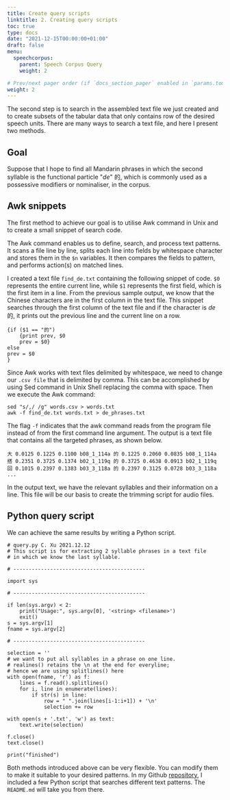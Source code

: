 ```yaml
---
title: Create query scripts
linktitle: 2. Creating query scripts
toc: true
type: docs
date: "2021-12-15T00:00:00+01:00"
draft: false
menu:
  speechcorpus:
    parent: Speech Corpus Query
    weight: 2

# Prev/next pager order (if `docs_section_pager` enabled in `params.toml`)
weight: 2
---
```


The second step is to search in the assembled text file we just created and to create subsets of the tabular data that only contains row of the desired speech units. There are many ways to search a text file, and here I present two methods.

## Goal
Suppose that I hope to find all Mandarin phrases in which the second syllable is the functional particle "*de*" 的, which is commonly used as a possessive modifiers or nominaliser, in the corpus.

## Awk snippets

The first method to achieve our goal is to utilise Awk command in Unix and to create a small snippet of search code.

The Awk command enables us to define, search, and process text patterns. It scans a file line by line, splits each line into fields by whitespace character and stores them in the `$n` variables. It then compares the fields to pattern, and performs action(s) on matched lines.

I created a text file `find_de.txt` containing the following snippet of code. `$0` represents the entire current line, while `$1` represents the first field, which is the first item in a line. From the previous sample output, we know that the Chinese characters are in the first column in the text file. This snippet searches through the first column of the text file and if the character is *de* 的, it prints out the previous line and the current line on a row.

```
{if ($1 == "的") 
	{print prev, $0
	prev = $0}
else
prev = $0
}
```

Since Awk works with text files delimited by whitespace, we need to change our `.csv file` that is delimited by comma. This can be accomplished by using Sed command in Unix Shell replacing the comma with space. Then we execute the Awk command:

```
sed "s/,/ /g" words.csv > words.txt
awk -f find_de.txt words.txt > de_phrases.txt
```
The flag `-f` indicates that the awk command reads from the program file instead of from the first command line argument. The output is a text file that contains all the targeted phrases, as shown below.

```
大 0.0125 0.1225 0.1100 b08_1_114a 的 0.1225 0.2060 0.0835 b08_1_114a
搭 0.2351 0.3725 0.1374 b02_1_119q 的 0.3725 0.4638 0.0913 b02_1_119q
回 0.1015 0.2397 0.1383 b03_3_118a 的 0.2397 0.3125 0.0728 b03_3_118a
...
```

In the output text, we have the relevant syllables and their information on a line. This file will be our basis to create the trimming script for audio files.

## Python query script

We can achieve the same results by writing a Python script.

```
# query.py C. Xu 2021.12.12
# This script is for extracting 2 syllable phrases in a text file
# in which we know the last syllable.

# -------------------------------------------

import sys

# -------------------------------------------

if len(sys.argv) < 2:
    print("Usage:", sys.argv[0], '<string> <filename>')
    exit()
s = sys.argv[1]
fname = sys.argv[2]

# -------------------------------------------

selection = ''
# we want to put all syllables in a phrase on one line.
# realines() retains the \n at the end for everyline;
# hence we are using splitlines() here
with open(fname, 'r') as f:
    lines = f.read().splitlines()
    for i, line in enumerate(lines):
        if str(s) in line:
            row = " ".join(lines[i-1:i+1]) + '\n'
            selection += row

with open(s + '.txt', 'w') as text:
    text.write(selection)

f.close()
text.close()

print("finished")
```

Both methods introduced above can be very flexible. You can modify them to make it suitable to your desired patterns. In my Github [repository](https://github.com/chenchenzi/textgrid2table), I included a few Python script that searches different text patterns. The `README.md` will take you from there.